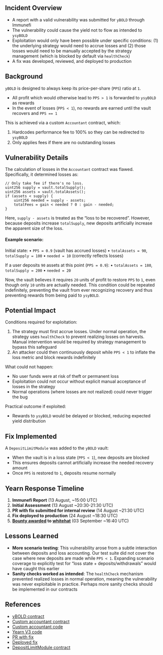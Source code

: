 ## Incident Overview

- A report with a valid vulnerability was submitted for `yBOLD` through Immunefi
- The vulnerability could cause the yield not to flow as intended to `ysyBOLD`
- Exploitation would only have been possible under specific conditions: (1) the underlying strategy would need to accrue losses and (2) those losses would need to be manually accepted by the strategy management (which is blocked by default via `healthCheck`)
- A fix was developed, reviewed, and deployed to production

## Background

`yBOLD` is designed to always keep its price-per-share (`PPS`) ratio at `1`.

- All profit which would otherwise lead to `PPS > 1` is forwarded to `ysyBOLD` as rewards
- In the event of losses (`PPS < 1`), no rewards are earned until the vault recovers and `PPS == 1`

This is achieved via a custom `Accountant` contract, which:
1. Hardcodes performance fee to 100% so they can be redirected to `ysyBOLD`
2. Only applies fees if there are no outstanding losses

## Vulnerability Details

The calculation of losses in the `Accountant` contract was flawed. Specifically, it determined losses as:

```
// Only take fee if there's no loss.
uint256 supply = vault.totalSupply();
uint256 assets = vault.totalAssets();
if (assets < supply) {
    uint256 needed = supply - assets;
    totalFees = gain < needed ? 0 : gain - needed;
}
```

Here, `supply - assets` is treated as the “loss to be recovered”. However, because deposits increase `totalSupply`, new deposits artificially increase the apparent size of the loss.

#### Example scenario:

Initial state:
	•	`PPS = 0.9` (vault has accrued losses)
	•	`totalAssets = 90`, `totalSupply = 100`
	•	`needed = 10` (correctly reflects losses)

If a user deposits `90` assets at this point (`PPS = 0.9`):
	• `totalAssets = 180`, `totalSupply = 200`
	• `needed = 20`

Now, the vault believes it requires `20` units of profit to restore `PPS` to `1`, even though only `10` units are actually needed. This condition could be repeated indefinitely, preventing the vault from ever recognizing recovery and thus preventing rewards from being paid to `ysyBOLD`.

## Potential Impact

Conditions required for exploitation:
1.	The strategy must first accrue losses. Under normal operation, the strategy uses `healthCheck` to prevent realizing losses on harvests. Manual intervention would be required by strategy management to bypass this safeguard
2.	An attacker could then continuously deposit while `PPS < 1` to inflate the loss metric and block rewards indefinitely

What could not happen:
- No user funds were at risk of theft or permanent loss
- Exploitation could not occur without explicit manual acceptance of losses in the strategy
- Normal operations (where losses are not realized) could never trigger the bug

Practical outcome if exploited:
- Rewards to `ysyBOLD` would be delayed or blocked, reducing expected yield distribution

## Fix Implemented

A `DepositLimitModule` was added to the `yBOLD` vault:
- When the vault is in a loss state (`PPS < 1`), new deposits are blocked
- This ensures deposits cannot artificially increase the needed recovery amount
- Once `PPS` is restored to `1`, deposits resume normally

## Yearn Response Timeline

1. **Immunefi Report** (13 August, ~15:00 UTC)
2. **Initial Assessment** (13 August ~20:30-21:30 UTC)
3. **PR with fix submitted for internal review** (14 August ~21:30 UTC)
4. **Fix deployed to production** (24 August ~18:30 UTC)
5. **[Bounty awarded](https://etherscan.io/tx/0x863d4e774b532c46146114c00ff0f4316318bc12010fd5983af0f0aa0db0fb18) to [whitehat](https://x.com/armormadeofwoe?s=21)** (03 September ~16:40 UTC)

## Lessons Learned

- **More scenario testing**: This vulnerability arose from a subtle interaction between deposits and loss accounting. Our test suite did not cover the case where new deposits are made while `PPS < 1`. Expanding scenario coverage to explicitly test for “loss state + deposits/withdrawals” would have caught this earlier
- **Sanity checks worked as intended**: The `healthCheck` mechanism prevented realized losses in normal operation, meaning the vulnerability was never exploitable in practice. Perhaps more sanity checks should be implemented in our contracts

## References

- [yBOLD contract](https://etherscan.io/address/0x9F4330700a36B29952869fac9b33f45EEdd8A3d8)
- [Custom accountant contract](https://etherscan.io/address/0x53acEBB9470Cfc9D231075154f5dcF1586A4c6fa)
- [Custom accountant code](https://github.com/yearn/yBOLD/blob/6f034c4755520292279a6206e0379b52f4a462dd/src/periphery/Accountant.sol#L179-L185)
- [Yearn V3 code](https://github.com/yearn/yearn-vaults-v3/blob/104a2b233bc6d43ba40720d68355b04d2dc31795/contracts/VaultV3.vy#L1178-L1179)
- [PR with fix](https://github.com/yearn/yBOLD/pull/4)
- [Deployed fix](https://etherscan.io/tx/0x9d61824910042d1ea9932836133b648d05ab26fbdf558770cd672a1ccc3d76a8)
- [DepositLimitModule contract](https://etherscan.io/address/0x746C238E34a6dBFE1d35d50471467Bd7Bf898f62)
